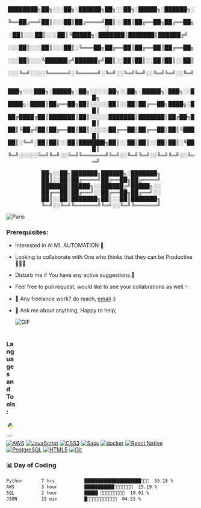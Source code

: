 
###
<div style="text-align:center">

████████╗██╗░░░██╗░██████╗██╗░░██╗░█████╗░██████╗░  
╚══██╔══╝██║░░░██║██╔════╝██║░░██║██╔══██╗██╔══██╗  
░ ░██║░░░██║░░░██║╚█████╗░███████║███████║██████╔╝  
░░░██║░░░██║░░░██║░╚═══██╗██╔══██║██╔══██║██╔══██╗  
░░░██║░░░╚██████╔╝██████╔╝██║░░██║██║░░██║██║░░██║  
░░░╚═╝░░░░╚═════╝░╚═════╝░╚═╝░░╚═╝╚═╝░░╚═╝╚═╝░░╚═╝  

███╗░░░███╗░█████╗░██╗░░░░░██╗░░██╗░█████╗░███╗░░██╗  
████╗░████║██╔══██╗██║░░░░░██║░░██║██╔══██╗████╗░██║  
██╔████╔██║███████║██║░░░░░███████║███████║██╔██╗██║  
██║╚██╔╝██║██╔══██║██║░░░░░██╔══██║██╔══██║██║╚████║  
██║░╚═╝░██║██║░░██║███████╗██║░░██║██║░░██║██║░╚███║  
╚═╝░░░░░╚═╝╚═╝░░╚═╝╚══════╝╚═╝░░╚═╝╚═╝░░╚═╝╚═╝░░╚══╝  

██╗░░██╗███████╗██████╗░███████╗
██║░░██║██╔════╝██╔══██╗██╔════╝
███████║█████╗░░██████╔╝█████╗░░
██╔══██║██╔══╝░░██╔══██╗██╔══╝░░
██║░░██║███████╗██║░░██║███████╗
╚═╝░░╚═╝╚══════╝╚═╝░░╚═╝╚══════╝
</div>

<img src="https://user-images.githubusercontent.com/66706496/152694990-d4c745c8-6e7e-4d2b-9ca2-558d751f09d2.gif" alt="Paris" style="width:95%; height:20% ">


### Prerequisites:
- Interested in AI ML AUTOMATION 🚀
- Looking to collaborate with One who thinks that they can be Productive 👨🏽‍💻
- Disturb me if You have any active suggestions.👻
- Feel free to pull request, would like to see your collabrations as well.✨


- 💼 Any freelance work? do reach, [email](mailto:tusharmalhan@gmail.com) :)
- 💬 Ask me about anything,  Happy to help;

  <img align="right" alt="GIF" src="https://media3.giphy.com/media/2Y8Iq3xe121Ba3hUAM/200w.webp?cid=ecf05e472h5vrtzkfxl4ei8s0x91e701wnxqvoja9xqz0ast&rid=200w.webp&ct=g" width="500" height="320" />

 <br>  <br>
 
### Languages and Tools: 

<a href="https://www.python.org/" title="Python"> <img src="https://raw.githubusercontent.com/github/explore/80688e429a7d4ef2fca1e82350fe8e3517d3494d/topics/python/python.png" alt="Python" width="21px" height="21px">
</a>
<a href="https://www.mysql.com/" title="MySql"><img src="https://raw.githubusercontent.com/github/explore/80688e429a7d4ef2fca1e82350fe8e3517d3494d/topics/mysql/mysql.png" alt="Mysql" width="21px" height="21px"></a>
<a href="https://aws.amazon.com/" title="AWS"><img src="https://github.com/get-icon/geticon/raw/master/icons/aws.svg" alt="AWS" width="21px" height="21px"></a>
<a href="https://developer.mozilla.org/en-US/docs/Web/JavaScript" title="JavaScript"><img src="https://github.com/get-icon/geticon/raw/master/icons/javascript.svg" alt="JavaScript" width="21px" height="21px"></a>
<a href="https://www.w3.org/TR/CSS/" title="CSS3"><img src="https://github.com/get-icon/geticon/raw/master/icons/css-3.svg" alt="CSS3" width="21px" height="21px"></a>
<a href="https://sass-lang.com/" title="Sass"><img src="https://github.com/get-icon/geticon/raw/master/icons/sass.svg" alt="Sass" width="21px" height="21px"></a>
<a href="https://www.docker.com/" title="docker"><img src="https://github.com/get-icon/geticon/raw/master/icons/docker-icon.svg" alt="docker" width="21px" height="21px"></a>
<a href="https://reactnative.dev/" title="React Native"><img src="https://github.com/get-icon/geticon/raw/master/icons/react.svg" alt="React Native" width="21px" height="21px"></a>
<a href="https://www.postgresql.org/" title="PostgreSQL"><img src="https://github.com/get-icon/geticon/raw/master/icons/postgresql.svg" alt="PostgreSQL" width="21px" height="21px"></a>
<a href="https://www.w3.org/TR/html5/" title="HTML5"><img src="https://github.com/get-icon/geticon/raw/master/icons/html-5.svg" alt="HTML5" width="21px" height="21px"></a>
<a href="https://git-scm.com/" title="Git"><img src="https://github.com/get-icon/geticon/raw/master/icons/git-icon.svg" alt="Git" width="21px" height="21px"></a>


### 📊 Day of Coding 
<!--START_SECTION:waka-->
```text
Python       7 hrs           █████████████████████🔳🔳🔳  55.18 % 
AWS          3 hour          ███████████🔳🔳🔳🔳🔳🔳🔳  25.19 % 
SQL          2 hour          █████ 🔳🔳🔳🔳🔳🔳🔳🔳🔳  18.01 % 
JSON         15 min          █🔳🔳🔳🔳🔳🔳🔳🔳🔳🔳🔳  04.53 % 
```
<!--END_SECTION:waka-->
  
